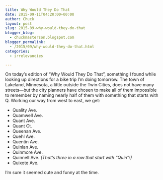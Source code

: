 ```yaml
---
title: Why Would They Do That
date: 2015-09-11T04:20:00+00:00
author: Chuck
layout: post
slug: 2015-09-why-would-they-do-that
blogger_blog:
  - chuckmasterson.blogspot.com
blogger_permalink:
  - /2015/09/why-would-they-do-that.html
categories:
  - irrelevancies

---
```


On today’s edition of “Why Would They Do That”, something I found while looking
up directions for a bike trip I’m doing tomorrow. The town of Lakeland,
Minnesota, a little outside the Twin Cities, does not have many streets—but the
city planners have chosen to make all of them impossible to remember by naming
nearly half of them with something that starts with Q. Working our way from
west to east, we get: 

*   Quality Ave.
*   Quamwell Ave.
*   Quant Ave.
*   Quant Ct.
*   Queenan Ave.
*   Quehl Ave.
*   Quentin Ave.
*   Quinlan Ave.
*   Quinmore Ave.
*   Quinnell Ave. _(That’s three in a row that start with “Quin”!)_
*   Quixote Ave.


I’m sure it seemed cute and funny at the time.

